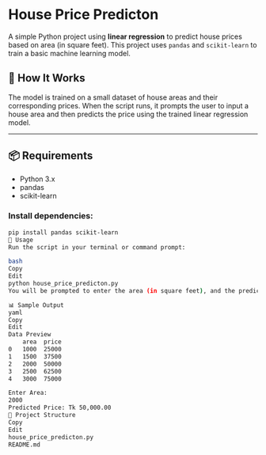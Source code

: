 # House Price Predicton

A simple Python project using **linear regression** to predict house prices based on area (in square feet). This project uses `pandas` and `scikit-learn` to train a basic machine learning model.

## 🧠 How It Works

The model is trained on a small dataset of house areas and their corresponding prices. When the script runs, it prompts the user to input a house area and then predicts the price using the trained linear regression model.

---

## 📦 Requirements

- Python 3.x
- pandas
- scikit-learn

### Install dependencies:

```bash
pip install pandas scikit-learn
🚀 Usage
Run the script in your terminal or command prompt:

bash
Copy
Edit
python house_price_predicton.py
You will be prompted to enter the area (in square feet), and the predicted price will be displayed.

📊 Sample Output
yaml
Copy
Edit
Data Preview
    area  price
0   1000  25000
1   1500  37500
2   2000  50000
3   2500  62500
4   3000  75000

Enter Area:
2000
Predicted Price: Tk 50,000.00
📁 Project Structure
Copy
Edit
house_price_predicton.py
README.md

